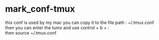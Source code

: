 # mark_conf-tmux
this conf is used by my mac
you can copy it to the file path : ~/.tmux.conf
then you can enter the tumx and use control + b + :  
then source ~/.tmux.conf
